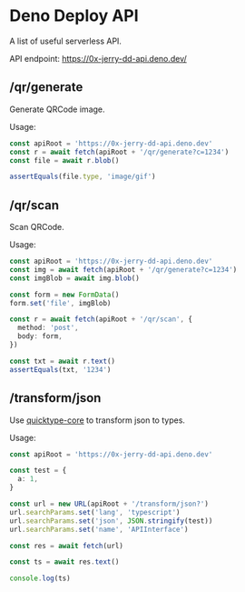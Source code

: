 # Deno Deploy API

A list of useful serverless API.

API endpoint: https://0x-jerry-dd-api.deno.dev/

## /qr/generate

Generate QRCode image.

Usage:

```ts
const apiRoot = 'https://0x-jerry-dd-api.deno.dev'
const r = await fetch(apiRoot + '/qr/generate?c=1234')
const file = await r.blob()

assertEquals(file.type, 'image/gif')
```

## /qr/scan

Scan QRCode.

Usage:

```ts
const apiRoot = 'https://0x-jerry-dd-api.deno.dev'
const img = await fetch(apiRoot + '/qr/generate?c=1234')
const imgBlob = await img.blob()

const form = new FormData()
form.set('file', imgBlob)

const r = await fetch(apiRoot + '/qr/scan', {
  method: 'post',
  body: form,
})

const txt = await r.text()
assertEquals(txt, '1234')
```

## /transform/json

Use [quicktype-core](https://github.com/quicktype/quicktype) to transform json to types.

Usage:

```ts
const apiRoot = 'https://0x-jerry-dd-api.deno.dev'

const test = {
  a: 1,
}

const url = new URL(apiRoot + '/transform/json?')
url.searchParams.set('lang', 'typescript')
url.searchParams.set('json', JSON.stringify(test))
url.searchParams.set('name', 'APIInterface')

const res = await fetch(url)

const ts = await res.text()

console.log(ts)
```
